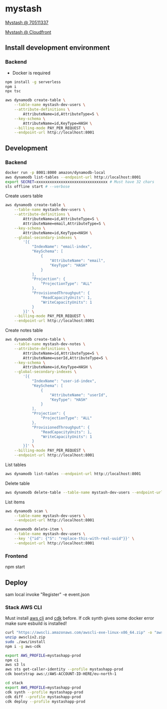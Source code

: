 mystash
============

[Mystash @ 70511337](https://mystash.70511337.xyz)

[Mystash @ Cloudfront](https://dn422ddfagn9t.cloudfront.net)



## Install development environment

### Backend
- Docker is required

```bash
npm install -g serverless
npm i
npx tsc
```

```bash
aws dynamodb create-table \
    --table-name mystash-dev-users \
    --attribute-definitions \
        AttributeName=id,AttributeType=S \
    --key-schema \
        AttributeName=id,KeyType=HASH \
    --billing-mode PAY_PER_REQUEST \
    --endpoint-url http://localhost:8001
```

## Development

### Backend

```bash
docker run -p 8001:8000 amazon/dynamodb-local
aws dynamodb list-tables --endpoint-url http://localhost:8001
export SECRET=xxxxxxxxxxxxxxxxxxxxxxxxxxxxxxxx # Must have 32 chars
sls offline start # --verbose
```

Create users table
```bash
aws dynamodb create-table \
    --table-name mystash-dev-users \
    --attribute-definitions \
        AttributeName=id,AttributeType=S \
        AttributeName=email,AttributeType=S \
    --key-schema \
        AttributeName=id,KeyType=HASH \
    --global-secondary-indexes \
        '[{
            "IndexName": "email-index",
            "KeySchema": [
                {
                    "AttributeName": "email",
                    "KeyType": "HASH"
                }
            ],
            "Projection": {
                "ProjectionType": "ALL"
            },
            "ProvisionedThroughput": {
                "ReadCapacityUnits": 1,
                "WriteCapacityUnits": 1
            }
        }]' \
    --billing-mode PAY_PER_REQUEST \
    --endpoint-url http://localhost:8001
```

Create notes table
```bash
aws dynamodb create-table \
    --table-name mystash-dev-notes \
    --attribute-definitions \
        AttributeName=id,AttributeType=S \
        AttributeName=userId,AttributeType=S \
    --key-schema \
        AttributeName=id,KeyType=HASH \
    --global-secondary-indexes \
        '[{
            "IndexName": "user-id-index",
            "KeySchema": [
                {
                    "AttributeName": "userId",
                    "KeyType": "HASH"
                }
            ],
            "Projection": {
                "ProjectionType": "ALL"
            },
            "ProvisionedThroughput": {
                "ReadCapacityUnits": 1,
                "WriteCapacityUnits": 1
            }
        }]' \
    --billing-mode PAY_PER_REQUEST \
    --endpoint-url http://localhost:8001
```

List tables
```bash
aws dynamodb list-tables --endpoint-url http://localhost:8001
```

Delete table
```bash
aws dynamodb delete-table --table-name mystash-dev-users --endpoint-url http://localhost:8001
```

List items
```bash
aws dynamodb scan \
    --table-name mystash-dev-users \
    --endpoint-url http://localhost:8001
```

```bash
aws dynamodb delete-item \
    --table-name mystash-dev-users \
    --key '{"id": {"S": "replace-this-with-real-uuid"}}' \
    --endpoint-url http://localhost:8001
```

### Frontend

npm start

## Deploy

sam local invoke "Register" -e event.json

### Stack AWS CLI

Must install [aws cli](https://aws.amazon.com/cli/) and [cdk](https://github.com/aws/aws-cdk/tree/main) before. If cdk synth gives some docker error make sure esbuild is installed!

```bash
curl "https://awscli.amazonaws.com/awscli-exe-linux-x86_64.zip" -o "awscliv2.zip"
unzip awscliv2.zip
sudo ./aws/install
npm i -g aws-cdk
```

```bash
export AWS_PROFILE=mystashapp-prod
npm ci
aws s3 ls
aws sts get-caller-identity --profile mystashapp-prod
cdk bootstrap aws://AWS-ACCOUNT-ID-HERE/eu-north-1
```

```bash
cd stack
export AWS_PROFILE=mystashapp-prod
cdk synth --profile mystashapp-prod
cdk diff --profile mystashapp-prod
cdk deploy --profile mystashapp-prod
```
